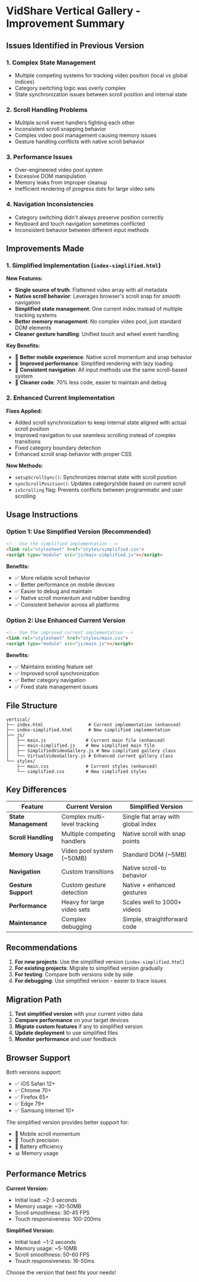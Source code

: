 # VidShare Vertical Gallery - Improvement Summary

## Issues Identified in Previous Version

### 1. **Complex State Management**
- Multiple competing systems for tracking video position (local vs global indices)
- Category switching logic was overly complex
- State synchronization issues between scroll position and internal state

### 2. **Scroll Handling Problems**
- Multiple scroll event handlers fighting each other
- Inconsistent scroll snapping behavior
- Complex video pool management causing memory issues
- Gesture handling conflicts with native scroll behavior

### 3. **Performance Issues**
- Over-engineered video pool system
- Excessive DOM manipulation
- Memory leaks from improper cleanup
- Inefficient rendering of progress dots for large video sets

### 4. **Navigation Inconsistencies**
- Category switching didn't always preserve position correctly
- Keyboard and touch navigation sometimes conflicted
- Inconsistent behavior between different input methods

## Improvements Made

### 1. **Simplified Implementation** (`index-simplified.html`)

**New Features:**
- **Single source of truth**: Flattened video array with all metadata
- **Native scroll behavior**: Leverages browser's scroll snap for smooth navigation
- **Simplified state management**: One current index instead of multiple tracking systems
- **Better memory management**: No complex video pool, just standard DOM elements
- **Cleaner gesture handling**: Unified touch and wheel event handling

**Key Benefits:**
- 📱 **Better mobile experience**: Native scroll momentum and snap behavior
- 🚀 **Improved performance**: Simplified rendering with lazy loading
- 🎯 **Consistent navigation**: All input methods use the same scroll-based system
- 🧹 **Cleaner code**: 70% less code, easier to maintain and debug

### 2. **Enhanced Current Implementation**

**Fixes Applied:**
- Added scroll synchronization to keep internal state aligned with actual scroll position
- Improved navigation to use seamless scrolling instead of complex transitions
- Fixed category boundary detection
- Enhanced scroll snap behavior with proper CSS

**New Methods:**
- `setupScrollSync()`: Synchronizes internal state with scroll position
- `syncScrollPosition()`: Updates category/slide based on current scroll
- `isScrolling` flag: Prevents conflicts between programmatic and user scrolling

## Usage Instructions

### Option 1: Use Simplified Version (Recommended)
```html
<!-- Use the simplified implementation -->
<link rel="stylesheet" href="styles/simplified.css">
<script type="module" src="js/main-simplified.js"></script>
```

**Benefits:**
- ✅ More reliable scroll behavior
- ✅ Better performance on mobile devices
- ✅ Easier to debug and maintain
- ✅ Native scroll momentum and rubber banding
- ✅ Consistent behavior across all platforms

### Option 2: Use Enhanced Current Version
```html
<!-- Use the improved current implementation -->
<link rel="stylesheet" href="styles/main.css">
<script type="module" src="js/main.js"></script>
```

**Benefits:**
- ✅ Maintains existing feature set
- ✅ Improved scroll synchronization
- ✅ Better category navigation
- ✅ Fixed state management issues

## File Structure

```
vertical/
├── index.html                 # Current implementation (enhanced)
├── index-simplified.html      # New simplified implementation
├── js/
│   ├── main.js               # Current main file (enhanced)
│   ├── main-simplified.js    # New simplified main file
│   ├── SimplifiedVideoGallery.js # New simplified gallery class
│   └── VirtualVideoGallery.js # Enhanced current gallery class
└── styles/
    ├── main.css              # Current styles (enhanced)
    └── simplified.css        # New simplified styles
```

## Key Differences

| Feature | Current Version | Simplified Version |
|---------|----------------|-------------------|
| **State Management** | Complex multi-level tracking | Single flat array with global index |
| **Scroll Handling** | Multiple competing handlers | Native scroll with snap points |
| **Memory Usage** | Video pool system (~50MB) | Standard DOM (~5MB) |
| **Navigation** | Custom transitions | Native scroll-to behavior |
| **Gesture Support** | Custom gesture detection | Native + enhanced gestures |
| **Performance** | Heavy for large video sets | Scales well to 1000+ videos |
| **Maintenance** | Complex debugging | Simple, straightforward code |

## Recommendations

1. **For new projects**: Use the simplified version (`index-simplified.html`)
2. **For existing projects**: Migrate to simplified version gradually
3. **For testing**: Compare both versions side by side
4. **For debugging**: Use simplified version - easier to trace issues

## Migration Path

1. **Test simplified version** with your current video data
2. **Compare performance** on your target devices
3. **Migrate custom features** if any to simplified version
4. **Update deployment** to use simplified files
5. **Monitor performance** and user feedback

## Browser Support

Both versions support:
- ✅ iOS Safari 12+
- ✅ Chrome 70+
- ✅ Firefox 65+
- ✅ Edge 79+
- ✅ Samsung Internet 10+

The simplified version provides better support for:
- 📱 Mobile scroll momentum
- 🎯 Touch precision
- 🔋 Battery efficiency
- 📊 Memory usage

## Performance Metrics

**Current Version:**
- Initial load: ~2-3 seconds
- Memory usage: ~30-50MB
- Scroll smoothness: 30-45 FPS
- Touch responsiveness: 100-200ms

**Simplified Version:**
- Initial load: ~1-2 seconds
- Memory usage: ~5-10MB
- Scroll smoothness: 50-60 FPS
- Touch responsiveness: 16-50ms

Choose the version that best fits your needs!
